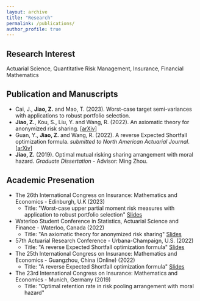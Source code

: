 ```yaml
---
layout: archive
title: "Research"
permalink: /publications/
author_profile: true
---
```


<h2>Research Interest</h2>
Actuarial Science, Quantitative Risk Management, Insurance, Financial Mathematics

<h2>Publication and Manuscripts</h2>

* Cai, J., <b>Jiao, Z.</b> and Mao, T. (2023). Worst-case target semi-variances with applications to robust portfolio selection.
* <b>Jiao, Z.</b>, Kou, S., Liu, Y. and Wang, R. (2022). An axiomatic theory for anonymized risk sharing. [[arXiv]](https://arxiv.org/abs/2208.07533)
* Guan, Y., <b>Jiao, Z.</b> and Wang, R. (2022). A reverse Expected Shortfall optimization formula. <i>submitted to North American Actuarial Journal</i>. [[arXiv]](https://arxiv.org/abs/2203.02599)
* <b>Jiao, Z.</b> (2019). Optimal mutual risking sharing arrangement with moral hazard. <i>Graduate Dissertation</i> - Advisor: Ming Zhou.

<h2>Academic Presenation</h2>

* The 26th International Congress on Insurance: Mathematics and Economics - Edinburgh, U.K (2023)
  * Title: "Worst-case upper partial moment risk measures with application to robust portfolio selection" [Slides](http://zhanyij.github.io/files/26th_ime.pdf)
* Waterloo Student Conference in Statistics, Actuarial Science and Finance - Waterloo, Canada (2022)
  * Title: "An axiomatic theory for anonymized risk sharing" [Slides](http://zhanyij.github.io/files/uw.pdf)
* 57th Actuarial Research Conference - Urbana-Champaign, U.S. (2022)
  * Title: "A reverse Expected Shortfall optimization formula" [Slides](http://zhanyij.github.io/files/57th_arc.pdf)
* The 25th International Congress on Insurance: Mathematics and Economics - Guangzhou, China (Online) (2022)
  * Title: "A reverse Expected Shortfall optimization formula" [Slides](http://zhanyij.github.io/files/25th_ime.pdf)
* The 23rd International Congress on Insurance: Mathematics and Economics - Munich, Germany (2019)
  * Title: "Optimal retention rate in risk pooling arrangement with moral hazard"
